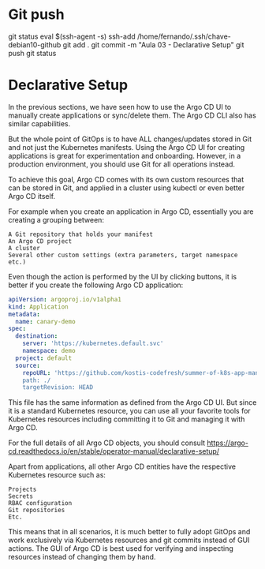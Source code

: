 # ################################################################################################################################################################
# ################################################################################################################################################################
# ################################################################################################################################################################
# Git push

git status
eval $(ssh-agent -s)
ssh-add /home/fernando/.ssh/chave-debian10-github
git add .
git commit -m "Aula 03 - Declarative Setup"
git push
git status


# ################################################################################################################################################################
# ################################################################################################################################################################
# ################################################################################################################################################################
# Declarative Setup

In the previous sections, we have seen how to use the Argo CD UI to manually create applications or sync/delete them. The Argo CD CLI also has similar capabilities.

But the whole point of GitOps is to have ALL changes/updates stored in Git and not just the Kubernetes manifests. Using the Argo CD UI for creating applications is great for experimentation and onboarding. However, in a production environment, you should use Git for all operations instead.

To achieve this goal, Argo CD comes with its own custom resources that can be stored in Git, and applied in a cluster using kubectl or even better Argo CD itself.

For example when you create an application in Argo CD, essentially you are creating a grouping between:

    A Git repository that holds your manifest
    An Argo CD project
    A cluster
    Several other custom settings (extra parameters, target namespace etc.)


Even though the action is performed by the UI by clicking buttons, it is better if you create the following Argo CD application:

~~~~yaml
apiVersion: argoproj.io/v1alpha1
kind: Application
metadata:
  name: canary-demo
spec:
  destination:
    server: 'https://kubernetes.default.svc' 
    namespace: demo
  project: default
  source:
    repoURL: 'https://github.com/kostis-codefresh/summer-of-k8s-app-manifests
    path: ./
    targetRevision: HEAD
~~~~



This file has the same information as defined from the Argo CD UI. But since it is a standard Kubernetes resource, you can use all your favorite tools for Kubernetes resources including committing it to Git and managing it with Argo CD.

For the full details of all Argo CD objects, you should consult
https://argo-cd.readthedocs.io/en/stable/operator-manual/declarative-setup/

Apart from applications, all other Argo CD entities have the respective Kubernetes resource such as:

    Projects
    Secrets
    RBAC configuration
    Git repositories
    Etc.


This means that in all scenarios, it is much better to fully adopt GitOps and work exclusively via Kubernetes resources and git commits instead of GUI actions. The GUI of Argo CD is best used for verifying and inspecting resources instead of changing them by hand.